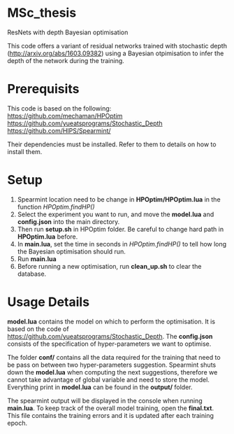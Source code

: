 # MSc_thesis
ResNets with depth Bayesian optimisation

This code offers a variant of residual networks trained with stochastic depth (http://arxiv.org/abs/1603.09382) using a Bayesian otpimisation to infer the depth of the network during the training.

# Prerequisits
This code is based on the following:
https://github.com/mechaman/HPOptim
https://github.com/yueatsprograms/Stochastic_Depth
https://github.com/HIPS/Spearmint/

Their dependencies must be installed. Refer to them to details on how to install them.

# Setup
1. Spearmint location need to be change in **HPOptim/HPOptim.lua** in the function *HPOptim.findHP()*
2. Select the experiment you want to run, and move the **model.lua** and **config.json** into the main directory. 
3. Then run **setup.sh** in HPOptim folder. Be careful to change hard path in **HPOptim.lua** before.
4. In **main.lua**, set the time in seconds in *HPOptim.findHP()* to tell how long the Bayesian optimisation should run.
5. Run **main.lua**
6. Before running a new optimisation, run **clean_up.sh** to clear the database.

# Usage Details
**model.lua** contains the model on which to perform the optimisation. It is based on the code of https://github.com/yueatsprograms/Stochastic_Depth. The **config.json** consists of the specification of hyper-parameters we want to optimise. 

The folder **conf/** contains all the data required for the training that need to be pass on between two hyper-parameters suggestion. Spearmint shuts down the **model.lua** when computing the next suggestions, therefore we cannot take advantage of global variable and need to store the model. Everything print in **model.lua** can be found in the **output/** folder.

The spearmint output will be displayed in the console when running **main.lua**. To keep track of the overall model training, open the **final.txt**. This file contains the training errors and it is updated after each training epoch.



